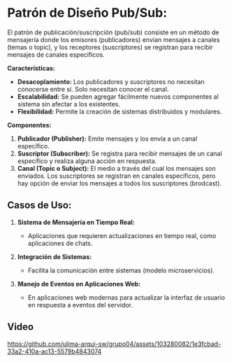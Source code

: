# Patrón de Diseño Pub/Sub:

El patrón de publicación/suscripción (pub/sub) consiste en un método de mensajería donde los emisores (publicadores) envían mensajes a canales (temas o topic), y los receptores (suscriptores) se registran para recibir mensajes de canales específicos.

**Características:**
- **Desacoplamiento:** Los publicadores y suscriptores no necesitan conocerse entre sí. Solo necesitan conocer el canal.
- **Escalabilidad:** Se pueden agregar fácilmente nuevos componentes al sistema sin afectar a los existentes.
- **Flexibilidad:** Permite la creación de sistemas distribuidos y modulares.

**Componentes:**
1. **Publicador (Publisher):** Emite mensajes y los envía a un canal específico.
2. **Suscriptor (Subscriber):** Se registra para recibir mensajes de un canal específico y realiza alguna acción en respuesta.
3. **Canal (Topic o Subject):** El medio a través del cual los mensajes son enviados. Los suscriptores se registran en canales específicos, pero hay opción de enviar los mensajes a todos los suscriptores (brodcast).

## Casos de Uso:

1. **Sistema de Mensajería en Tiempo Real:**
   - Aplicaciones que requieren actualizaciones en tiempo real, como aplicaciones de chats.

2. **Integración de Sistemas:**
   - Facilita la comunicación entre sistemas (modelo microservicios).

3. **Manejo de Eventos en Aplicaciones Web:**
   - En aplicaciones web modernas para actualizar la interfaz de usuario en respuesta a eventos del servidor.

## Video

https://github.com/ulima-arqui-sw/grupo04/assets/103280082/1e3fcbad-33a2-410a-ac13-5579b4843074

